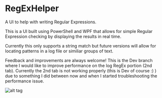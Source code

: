 # RegExHelper
A UI to help with writing Regular Expressions.

This is a UI built using PowerShell and WPF that allows for simple Regular Expression checking by displaying the results in real time.

Currently this only supports a string match but future versions will allow for locating patterns in a log file or similiar groups of text.

Feedback and improvements are always welcome! This is the Dev branch where I would like to improve performance on the log RegEx portion (2nd tab). Currently the 2nd tab is not working properly (this is Dev of course :) ) due to something I did between now and when I started troubleshooting the performance issue.

![alt tag](https://github.com/proxb/RegExHelper/blob/Dev/RegExHelper_DEV.png)

